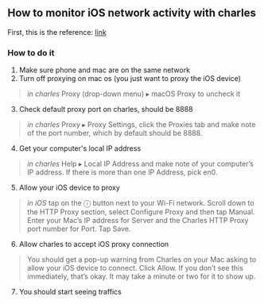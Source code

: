## How to monitor iOS network activity with charles

First, this is the reference: [link](https://www.raywenderlich.com/1827524-charles-proxy-tutorial-for-ios)

### How to do it

1. Make sure phone and mac are on the same network
2. Turn off proxying on mac os (you just want to proxy the iOS device)
> _in charles_
> Proxy (drop-down menu) ▸ macOS Proxy to uncheck it

3. Check default proxy port on charles, should be 8888
> _in charles_
> Proxy ▸ Proxy Settings, click the Proxies tab and make note of the port number, which by default should be 8888.

4. Get your computer's local IP address
> _in charles_
> Help ▸ Local IP Address and make note of your computer’s IP address. If there is more than one IP Address, pick en0.

5. Allow your iOS device to proxy
> _in iOS_
> tap on the ⓘ button next to your Wi-Fi network. Scroll down to the HTTP Proxy section, select Configure Proxy and then tap Manual.
> Enter your Mac’s IP address for Server and the Charles HTTP Proxy port number for Port. Tap Save.

6. Allow charles to accept iOS proxy connection
> You should get a pop-up warning from Charles on your Mac asking to allow your iOS device to connect. Click Allow. If you don’t see this immediately, that’s okay. It may take a minute or two for it to show up.

7. You should start seeing traffics